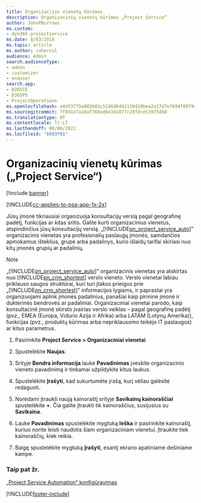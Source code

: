 ```yaml
---
title: Organizacijos vienetų kūrimas
description: Organizacinių vienetų kūrimas „Project Service“
author: JohnPBurrows
ms.custom:
- dyn365-projectservice
ms.date: 8/03/2018
ms.topic: article
ms.author: ruhercul
audience: Admin
search.audienceType:
- admin
- customizer
- enduser
search.app:
- D365CE
- D365PS
- ProjectOperations
ms.openlocfilehash: e4df3775e802681c51d6d6491110419bea2a17d7e7694f0879417800b5a6db37
ms.sourcegitcommit: 7f8d1e7a16af769adb43d1877c28fdce53975db8
ms.translationtype: HT
ms.contentlocale: lt-LT
ms.lasthandoff: 08/06/2021
ms.locfileid: "6993701"
---
```

# <a name="create-organizational-units-project-service"></a>Organizacinių vienetų kūrimas („Project Service“)

[!include [banner](../includes/psa-now-project-operations.md)]

[!INCLUDE[cc-applies-to-psa-app-1x-2x](../includes/cc-applies-to-psa-app-1x-2x.md)]

Jūsų įmonė tikriausiai organizuoja konsultacijų verslą pagal geografinę padėtį, funkcijas ar kitas sritis. Galite kurti organizacinius vienetus, atspindinčius jūsų konsultacijų verslą. „[!INCLUDE[pn_project_service_auto](../includes/pn-project-service-auto.md)]” organizacinis vienetas yra profesionalių paslaugų įmonės, samdančios apmokamus išteklius, grupė arba padalinys, kurio išlaidų tarifai skiriasi nuo kitų įmonės grupių ar padalinių.  
  
> [!NOTE]
>  „[!INCLUDE[pn_project_service_auto](../includes/pn-project-service-auto.md)]” organizacinis vienetas yra atskirtas nuo [!INCLUDE[pn_crm_shortest](../includes/pn-crm-shortest.md)] verslo vieneto. Verslo vienetai labiau priklauso saugos struktūrai, kuri turi įtakos prieigos prie „[!INCLUDE[pn_crm_shortest](../includes/pn-crm-shortest.md)]” informacijos lygiams, ir paprastai yra organizuojami aplink įmonės padalinius, panašiai kaip pirminė įmonė ir dukterinės bendrovės ar padaliniai. Organizaciniai vienetai parodo, kaip konsultacinė įmonė skirsto įvairias verslo veiklas – pagal geografinę padėtį (pvz., EMEA (Europa, Vidurio Azija ir Afrika) arba LATAM (Lotynų Amerika)), funkcijas (pvz., produktų kūrimas arba nepriklausomo teikėjo IT paslaugos) ar kitus parametrus.  
  
1.  Pasirinkite **Project Service > Organizaciniai vienetai**  
  
2.  Spustelėkite **Naujas**.  
  
3.  Srityje **Bendra informacija** lauke **Pavadinimas** įveskite organizacinio vieneto pavadinimą ir tinkamai užpildykite kitus laukus.  
  
4.  Spustelėkite **Įrašyti**, kad sukurtumėte įrašą, kurį vėliau galėsite redaguoti.  
  
5.  Norėdami įtraukti naują kainoraštį srityje **Savikainų kainoraščiai** spustelėkite **+**. Čia galite įtraukti tik kainoraščius, susijusius su **Savikaina**.  
  
6.  Lauke **Pavadinimas** spustelėkite mygtuką **Ieška** ir pasirinkite kainoraštį, kuriuo norite leisti naudotis šiam organizaciniam vienetui. Įtraukite tiek kainoraščių, kiek reikia.  
  
7.  Baigę spustelėkite mygtuką **Įrašyti**, esantį ekrano apatiniame dešiniame kampe.  
  
### <a name="see-also"></a>Taip pat žr.  
 [„Project Service Automation“ konfigūravimas](../psa/configure.md)


[!INCLUDE[footer-include](../includes/footer-banner.md)]